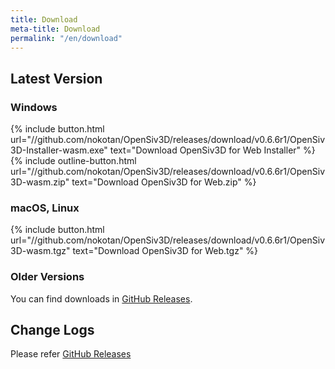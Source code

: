 ```yaml
---
title: Download
meta-title: Download
permalink: "/en/download"
---
```


## Latest Version

### Windows

{% include button.html url="//github.com/nokotan/OpenSiv3D/releases/download/v0.6.6r1/OpenSiv3D-Installer-wasm.exe" text="Download OpenSiv3D for Web Installer" %} {% include outline-button.html url="//github.com/nokotan/OpenSiv3D/releases/download/v0.6.6r1/OpenSiv3D-wasm.zip" text="Download OpenSiv3D for Web.zip" %}

### macOS, Linux

{% include button.html url="//github.com/nokotan/OpenSiv3D/releases/download/v0.6.6r1/OpenSiv3D-wasm.tgz" text="Download OpenSiv3D for Web.tgz" %}

### Older Versions

You can find downloads in [GitHub Releases](https://github.com/nokotan/OpenSiv3D/releases).

## Change Logs

Please refer [GitHub Releases](https://github.com/nokotan/OpenSiv3D/releases)
